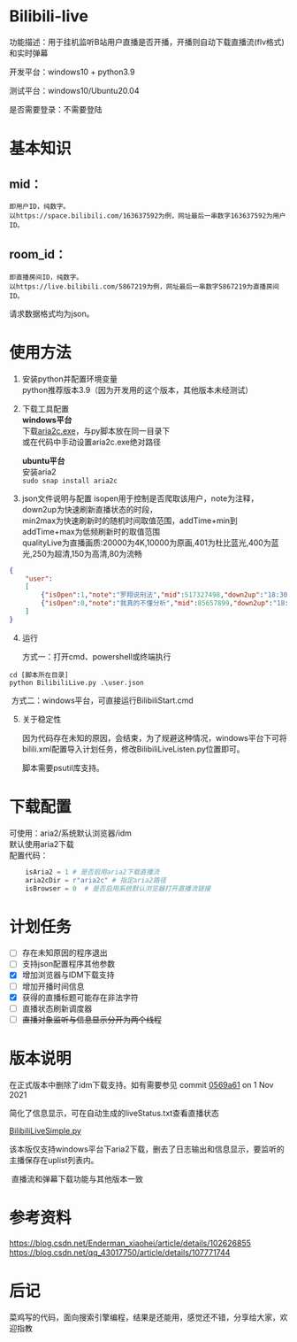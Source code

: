 # Bilibili-live
功能描述：用于挂机监听B站用户直播是否开播，开播则自动下载直播流(flv格式)和实时弹幕    

开发平台：windows10 + python3.9   

测试平台：windows10/Ubuntu20.04    

是否需要登录：不需要登陆  

# 基本知识  
## mid：  
	即用户ID，纯数字。  
	以https://space.bilibili.com/163637592为例，网址最后一串数字163637592为用户ID。
## room_id：  
	即直播房间ID，纯数字。  
	以https://live.bilibili.com/5867219为例，网址最后一串数字5867219为直播房间ID。  
请求数据格式均为json。
# 使用方法
1. 安装python并配置环境变量  
	python推荐版本3.9（因为开发用的这个版本，其他版本未经测试）
	
3. 下载工具配置  
    **windows平台**  
    下载[aria2c.exe](https://github.com/aria2/aria2/releases)，与py脚本放在同一目录下  
    或在代码中手动设置aria2c.exe绝对路径
    
    **ubuntu平台**  
    安装aria2   
    ```sudo snap install aria2c```  
    
4. json文件说明与配置
isopen用于控制是否爬取该用户，note为注释，down2up为快速刷新直播状态的时段，  
min2max为快速刷新时的随机时间取值范围，addTime+min到addTime+max为低频刷新时的取值范围  
qualityLive为直播画质:20000为4K,10000为原画,401为杜比蓝光,400为蓝光,250为超清,150为高清,80为流畅   
```json
{
    "user":
    [
        {"isOpen":1,"note":"罗翔说刑法","mid":517327498,"down2up":"18:30-22:00","addTime":120,"min2max":"20-30","qualityLive":10000},
        {"isOpen":0,"note":"我真的不懂分析","mid":85657899,"down2up":"18:30-22:00","addTime":120,"min2max":"20-30","qualityLive":10000}
    ]
}
```
4. 运行

   方式一：打开cmd、powershell或终端执行  

```shell
cd [脚本所在目录]
python BilibiliLive.py .\user.json
```

​	  方式二：windows平台，可直接运行BilibiliStart.cmd

5. 关于稳定性

   因为代码存在未知的原因，会结束，为了规避这种情况，windows平台下可将bilili.xml配置导入计划任务，修改BilibiliLiveListen.py位置即可。
   
   脚本需要psutil库支持。

# 下载配置  

可使用：aria2/系统默认浏览器/idm  
默认使用aria2下载  
配置代码：  

```python
    isAria2 = 1 # 是否启用aria2下载直播流
    aria2cDir = r"aria2c" # 指定aria2路径
    isBrowser = 0  # 是否启用系统默认浏览器打开直播流链接
```
# 计划任务
- [ ] 存在未知原因的程序退出
- [ ] 支持json配置程序其他参数
- [x] 增加浏览器与IDM下载支持
- [ ] 增加开播时间信息
- [x] 获得的直播标题可能存在非法字符
- [ ] 直播状态刷新调度器
- [ ] ~~直播对象监听与信息显示分开为两个线程~~

# 版本说明

在正式版本中删除了idm下载支持。如有需要参见 commit [0569a61](https://github.com/filwsx/Bilibili-live/commit/0569a611be024026839606a4015081e861c3b7e3) on 1 Nov 2021

简化了信息显示，可在自动生成的liveStatus.txt查看直播状态

[BilibiliLiveSimple.py](https://github.com/filwsx/Bilibili-live/blob/main/BilibiliLiveSimple.py)

​		该本版仅支持windows平台下aria2下载，删去了日志输出和信息显示，要监听的主播保存在uplist列表内。

​		直播流和弹幕下载功能与其他版本一致

# 参考资料

  https://blog.csdn.net/Enderman_xiaohei/article/details/102626855  
  https://blog.csdn.net/qq_43017750/article/details/107771744  

# 后记

  菜鸡写的代码，面向搜索引擎编程，结果是还能用，感觉还不错，分享给大家，欢迎指教  
